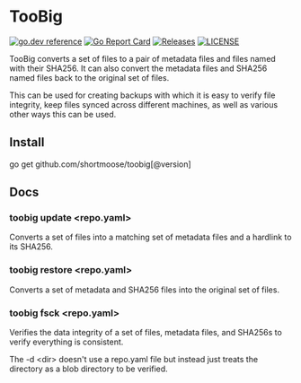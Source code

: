 # TooBig

[![go.dev reference](https://img.shields.io/badge/go.dev-reference-007d9c?logo=go&logoColor=white)](https://pkg.go.dev/github.com/shortmoose/toobig)
[![Go Report Card](https://goreportcard.com/badge/shortmoose/toobig)](https://goreportcard.com/report/shortmoose/toobig)
[![Releases](https://img.shields.io/github/release-pre/shortmoose/toobig.svg?sort=semver)](https://github.com/shortmoose/toobig/releases)
[![LICENSE](https://img.shields.io/github/license/shortmoose/toobig.svg)](https://github.com/shortmoose/toobig/blob/master/LICENSE)

TooBig converts a set of files to a pair of metadata files and files named with their SHA256. It can also convert the metadata files and SHA256 named files back to the original set of files.

This can be used for creating backups with which it is easy to verify file integrity, keep files synced across different machines, as well as various other ways this can be used.


## Install

go get github.com/shortmoose/toobig[@version]


## Docs

### toobig update <repo.yaml>

Converts a set of files into a matching set of metadata files and a hardlink to its SHA256.

### toobig restore <repo.yaml>

Converts a set of metadata and SHA256 files into the original set of files.

### toobig fsck <repo.yaml>

Verifies the data integrity of a set of files, metadata files, and SHA256s to verify everything is consistent.

The -d \<dir\> doesn't use a repo.yaml file but instead just treats the directory as a blob directory to be verified.
